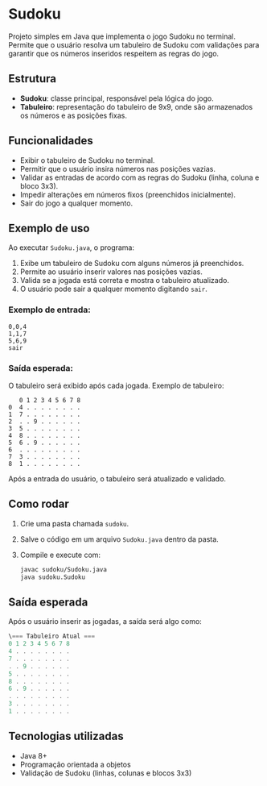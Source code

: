 # Sudoku

Projeto simples em Java que implementa o jogo Sudoku no terminal. Permite que o usuário resolva um tabuleiro de Sudoku com validações para garantir que os números inseridos respeitem as regras do jogo.

## Estrutura

* **Sudoku**: classe principal, responsável pela lógica do jogo.
* **Tabuleiro**: representação do tabuleiro de 9x9, onde são armazenados os números e as posições fixas.

## Funcionalidades

* Exibir o tabuleiro de Sudoku no terminal.
* Permitir que o usuário insira números nas posições vazias.
* Validar as entradas de acordo com as regras do Sudoku (linha, coluna e bloco 3x3).
* Impedir alterações em números fixos (preenchidos inicialmente).
* Sair do jogo a qualquer momento.

## Exemplo de uso

Ao executar `Sudoku.java`, o programa:

1. Exibe um tabuleiro de Sudoku com alguns números já preenchidos.
2. Permite ao usuário inserir valores nas posições vazias.
3. Valida se a jogada está correta e mostra o tabuleiro atualizado.
4. O usuário pode sair a qualquer momento digitando `sair`.

### Exemplo de entrada:

```
0,0,4
1,1,7
5,6,9
sair
```

### Saída esperada:

O tabuleiro será exibido após cada jogada. Exemplo de tabuleiro:

```
   0 1 2 3 4 5 6 7 8
0  4 . . . . . . . .
1  7 . . . . . . . .
2  . . 9 . . . . . .
3  5 . . . . . . . .
4  8 . . . . . . . .
5  6 . 9 . . . . . .
6  . . . . . . . . .
7  3 . . . . . . . .
8  1 . . . . . . . .
```

Após a entrada do usuário, o tabuleiro será atualizado e validado.

## Como rodar

1. Crie uma pasta chamada `sudoku`.
2. Salve o código em um arquivo `Sudoku.java` dentro da pasta.
3. Compile e execute com:

   ```bash
   javac sudoku/Sudoku.java
   java sudoku.Sudoku
   ```

## Saída esperada

Após o usuário inserir as jogadas, a saída será algo como:

```java
\=== Tabuleiro Atual ===
0 1 2 3 4 5 6 7 8
4 . . . . . . . .
7 . . . . . . . .
. . 9 . . . . . .
5 . . . . . . . .
8 . . . . . . . .
6 . 9 . . . . . .
. . . . . . . . .
3 . . . . . . . .
1 . . . . . . . .
```

## Tecnologias utilizadas

* Java 8+
* Programação orientada a objetos
* Validação de Sudoku (linhas, colunas e blocos 3x3)
  
